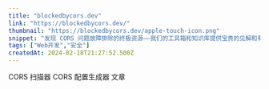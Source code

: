```yaml
---
title: "blockedbycors.dev"
link: "https://blockedbycors.dev/"
thumbnail: "https://blockedbycors.dev/apple-touch-icon.png"
snippet: "发现 CORS 问题故障排除的终极资源——我们的工具箱和知识库提供宝贵的见解和有效的修复方法。"
tags: ["Web开发","安全"]
createdAt: 2024-02-18T21:27:52.500Z
---
```

CORS 扫描器
CORS 配置生成器
文章
